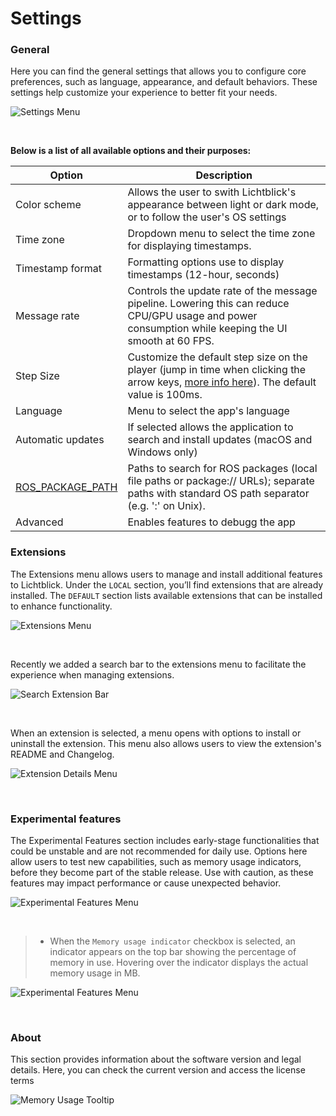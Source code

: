 # Settings

### General

Here you can find the general settings that allows you to configure core preferences, such as language, appearance, and default behaviors. These settings help customize your experience to better fit your needs.

![Settings Menu](images/settings-menu.png)

<br>

**Below is a list of all available options and their purposes:**

| Option | Description |
|--------|-------------|
| Color scheme | Allows the user to swith Lichtblick's appearance between light or dark mode, or to follow the user's OS settings |
| Time zone | Dropdown menu to select the time zone for displaying timestamps. |
| Timestamp format | Formatting options use to display timestamps (12-hour, seconds) |
| Message rate | Controls the update rate of the message pipeline. Lowering this can reduce CPU/GPU usage and power consumption while keeping the UI smooth at 60 FPS. |
| Step Size | Customize the default step size on the player (jump in time when clicking the arrow keys, [more info here](./visualization/shortcuts.md)). The default value is 100ms. |
| Language | Menu to select the app's language |
| Automatic updates | If selected allows the application to search and install updates (macOS and Windows only) |
| [ROS_PACKAGE_PATH](https://wiki.ros.org/ROS/EnvironmentVariables#ROS_PACKAGE_PATH) | Paths to search for ROS packages (local file paths or package:// URLs); separate paths with standard OS path separator (e.g. ':' on Unix).  |
| Advanced | Enables features to debugg the app |

### Extensions

The Extensions menu allows users to manage and install additional features to Lichtblick. Under the `LOCAL` section, you’ll find extensions that are already installed. The `DEFAULT` section lists available extensions that can be installed to enhance functionality.

![Extensions Menu](images/extensions-menu.png)

<br>

Recently we added a search bar to the extensions menu to facilitate the experience when managing extensions.

![Search Extension Bar](images/search-extension.png)

<br>

When an extension is selected, a menu opens with options to install or uninstall the extension. This menu also allows users to view the extension's README and Changelog.

![Extension Details Menu](images/extension-details.png)

<br>

### Experimental features

The Experimental Features section includes early-stage functionalities that could be unstable and are not recommended for daily use. Options here allow users to test new capabilities, such as memory usage indicators, before they become part of the stable release. Use with caution, as these features may impact performance or cause unexpected behavior.

![Experimental Features Menu](images/experimental-features-menu.png)

<br>

> * When the `Memory usage indicator` checkbox is selected, an indicator appears on the top bar showing the percentage of memory in use. Hovering over the indicator displays the actual memory usage in MB.

![Experimental Features Menu](images/memory-usage-feature.png)

<br>

### About

This section provides information about the software version and legal details. Here, you can check the current version and access the license terms

![Memory Usage Tooltip](images/about-menu.png)